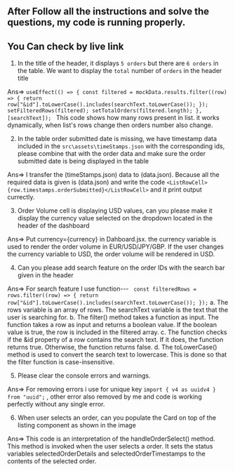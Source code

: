 
## After Follow all the instructions and solve the questions, my code is running properly.

## You Can check by live link 


1.  In the title of the header, it displays `5 orders` but there are `6 orders` in the table. We want to display the `total` number of `orders` in the header title

Ans=> ```useEffect(() => {
    const filtered = mockData.results.filter((row) => {
      return row["&id"].toLowerCase().includes(searchText.toLowerCase());
    });
    setFilteredRows(filtered);
    setTotalOrders(filtered.length);
  }, [searchText]); ```
  This code shows how many rows present in list. it works dynamically, when list's rows change then orders number also change.

2.  In the table order submitted date is missing, we have timestamp data included in the `src\assets\timeStamps.json` with the corresponding ids, please combine that with the order data and make sure the order submitted date is being displayed in the table

Ans=> I transfer the (timeStamps.json) data to (data.json). Because all the required data is given is (data.json) and write the code ```<ListRowCell>{row.timestamps.orderSubmitted}</ListRowCell>```
and it print output currectly.

3.  Order Volume cell is displaying USD values, can you please make it display the currency value selected on the dropdown located in the header of the dashboard

Ans=> Put currency={currency} in Dahboard.jsx. the currency variable is used to render the order volume in EUR/USD/JPY/GBP. If the user changes the currency variable to USD, the order volume will be rendered in USD.

4.  Can you please add search feature on the order IDs with the search bar given in the header

Ans=> For search feature I use function--- ``` const filteredRows = rows.filter((row) => {
    return row["&id"].toLowerCase().includes(searchText.toLowerCase());
  });```
  a. The rows variable is an array of rows. The searchText variable is the text that the user is searching for.
  b. The filter() method takes a function as input. The function takes a row as input and returns a boolean value. If the boolean value is true, the row is included in the filtered array.
  c. The function checks if the &id property of a row contains the search text. If it does, the function returns true. Otherwise, the function returns false.
  d. The toLowerCase() method is used to convert the search text to lowercase. This is done so that the filter function is case-insensitive.


5.  Please clear the console errors and warnings.

Ans=> For removing errors i use for unique key  ```import { v4 as uuidv4 } from "uuid";``` , other error also removed by me and code is working perfectly without any single error.

6.  When user selects an order, can you populate the Card on top of the listing component as shown in the image

Ans=> This code is an interpretation of the handleOrderSelect() method. This method is invoked when the user selects a order. It sets the status variables selectedOrderDetails and selectedOrderTimestamps to the contents of the selected order.

